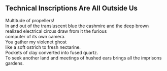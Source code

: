 Technical Inscriptions Are All Outside Us
-----------------------------------------
Multitude of propellers!  
In and out of the transluscent blue the cashmire and the deep brown realized electrical circus draw from it the furious  
computer of its own camera.  
You gather my violenet ghost  
like a soft ostrich to fresh nectarine.  
Pockets of clay converted into fused quartz.  
To seek another land and meetings of hushed ears brings all the imprisons gardens.  
